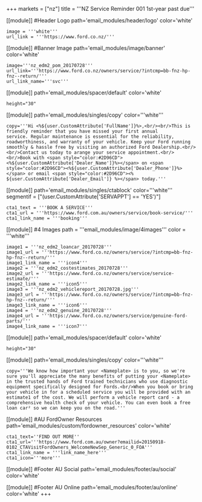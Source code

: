 +++
markets = ["nz"]
title = '''NZ Service Reminder 001 1st-year past due'''

[[module]] #Header Logo
path='email_modules/header/logo'
color='white'

	image = '''white'''
	url_link = '''https://www.ford.co.nz/'''
    
[[module]] #Banner Image
path='email_modules/image/banner'
color='white'

	image='''nz_edm2_pom_20170728'''
	url_link='''https://www.ford.co.nz/owners/service/?intcmp=bb-fnz-hp-fnz--return/'''
	url_link_name='''svc'''

[[module]]
path='email_modules/spacer/default'
color='white'

	height="30"

[[module]]
path='email_modules/singles/copy'
color='''white'''

	copy='''Hi <%${user.CustomAttribute['FullName']}%>,<br/><br/>This is friendly reminder that you have missed your first annual service. Regular maintenance is essential for the reliability, roadworthiness, and warranty of your vehicle. Keep your Ford running smoothly & hassle free by visiting an authorized Ford Dealership.<br/><br/>Contact us today to arange your service appointment.<br/><br/>Book with <span style="color:#2D96CD"><%${user.CustomAttribute['Dealer_Name']}%></span> on <span style="color:#2D96CD"><%${user.CustomAttribute['Dealer_Phone']}%></span> or email <span style="color:#2D96CD"><% ${user.CustomAttribute['Dealer_Email']} %></span> today.'''
    
[[module]]
path='email_modules/singles/ctablock'
color='''white'''
segmentif = ["(user.CustomAttribute['SERVAPPT'] == 'YES')"]

	cta1_text = '''BOOK A SERVICE'''
	cta1_url = '''https://www.ford.com.au/owners/service/book-service/'''
	cta1_link_name = '''booking'''

[[module]] #4 Images
path = '''email_modules/image/4images'''
color = '''white'''

	image1 = '''nz_edm2_loancar_20170728'''
	image1_url = '''https://www.ford.co.nz/owners/service/?intcmp=bb-fnz-hp-fnz--return/'''
	image1_link_name = '''icon4'''
	image2 = '''nz_edm2_costestimates_20170728'''
	image2_url = '''https://www.ford.co.nz/owners/service/service-estimate/'''
	image2_link_name = '''icon5'''
	image3 = '''nz_edm2_vehiclereport_20170728.jpg'''
	image3_url = '''https://www.ford.co.nz/owners/service/?intcmp=bb-fnz-hp-fnz--return/'''
	image3_link_name = '''icon6'''
	image4 = '''nz_edm2_genuine_20170728'''
	image4_url = '''https://www.ford.co.nz/owners/service/genuine-ford-parts/'''
	image4_link_name = '''icon7'''

[[module]]
path='email_modules/spacer/default'
color='white'

	height="30"

[[module]]
path='email_modules/singles/copy'
color='''white'''

    copy='''We know how important your <Nameplate> is to you, so we're sure you'll appreciate the many benefits of putting your <Nameplate> in the trusted hands of Ford trained technicians who use diagnostic equipment specifically designed for Fords.<br/>When you book or bring your vehicle in for a scheduled service you will be provided with an estimate1 of the cost. We will perform a vehicle report card - a comprehensive health check of your vehicle. You can even book a free loan car² so we can keep you on the road.'''

[[module]] #AU FordOwner Resources
path='email_modules/custom/fordowner_resources'
color='white'

	cta1_text=''FIND OUT MORE''
	cta1_url='''https://www.ford.com.au/owner?emailid=20150918-0102_CTAVisitFordOwners_WelcomeNewSep_Generic_0_FOA'''
	cta1_link_name = '''link_name_here'''
	cta1_icon='''more'''

[[module]] #Footer AU Social
path='email_modules/footer/au/social'
color='white'


[[module]] #Footer AU Online
path='email_modules/footer/au/online'
color='white'
+++